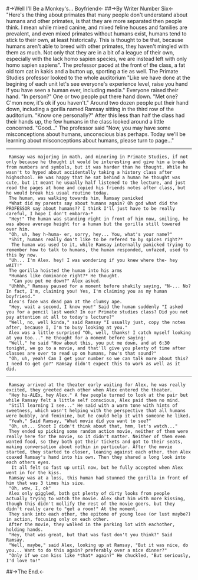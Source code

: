 #->Well I'll Be a Monkey's... Boyfriend<-
##->By Writer Number Six<-
    "Here's the thing about primates that many people don't understand about humans and other primates, is that they are more separated then people think. I mean while mixed canine, and mixed feline houses and families are prevalent, and even mixed primates without humans exist, humans tend to stick to their own, at least historically. This is thought to be that, because humans aren't able to breed with other primates, they haven't mingled with them as much. Not only that they are in a bit of a league of their own, especially with the lack homo sapien species, we are instead left with only homo sapien sapiens". The professor paced at the front of the class, a fat old tom cat in kakis and a button up, sporting a tie as well.
     The Primate Studies professor looked to the whole auditorium "Like we have done at the begining of each unit let's see everyone's experience level, raise you hand if you have seen a human ever, including media." Everyone raised their hand.
     "In person?" One or two people put there hand down.
     "Met one? C'mon now, it's ok if you haven't." Around two dozen people put their hand down, including a gorilla named Ramsay sitting in the third row of the auditorium.
     "Know one personally?" After this less than half the class had their hands up, the few humans in the class looked around a little concerned.
     "Good..." The professor said "Now, you may have some misconceptions about humans, unconscious bias perhaps. Today we'll be learning about misconceptions about humans, please turn to page..."
***
     Ramsay was majoring in math, and minoring in Primate Studies, if not only because he thought it would be interesting and give him a break from numbers and symbols, but it was harder than he thought. While he wasn't to hyped about accidentally taking a history class after highschool. He was happy that he sat behind a human he thought was cute, but it meant he usually half listened to the lecture, and just read the pages at home and copied his friends notes after class, but he would break his usual routine today.
     The human, was walking towards him, Ramsay panicked 
     *What did my parents say about humans again? Oh god what did the PROFESSOR say about humans?? I think I'll just have to be really careful, I hope I don't embarra-*
     "Hey!" The human was standing right in front of him now, smiling, he was above average height for a human but the gorilla still towered over him.
     "Oh, uh, hey h-huma- er, sorry, hey... You, what's your name?"
     *Shit, humans really don't like to be refered to by spices right?*
      The human was used to it, while Ramsay internally panicked trying to remember how to talk to humans, the human responded, unfazed, used to this by now.
     "Uh... I'm Alex. hey! I was wondering if you knew where the- hey wAIT!"
     The gorilla hoisted the human into his arms
     *Humans like dominance right?* He thought.
      "Can you put me down?" Alex asked.
     "Uhhhh," Ramsay paused for a moment before shakily saying, "N-... No? In fact, I'm, claiming you! Yes, I'm claiming you as my human boyfriend."
     Alex's face was dead pan at the clumsy ape.
     "Hey, wait a second, I know you!" Said the human suddenly "I asked you for a pencil last week? In our Primate studies class? Did you not pay attention at all to today's lecture?"
     "Well, no, well kinda," said Ramsay "I usually just, copy the notes after, because I, I'm to busy looking at you."
     Alex was a little surprised "Oh, well, thanks! I catch myself looking at you too..." He thought for a moment before saying:
     "Well," he said "How about this, you put me down, and at 6:30 tonight, we go to a movie, and that'll give you plenty of time after classes are over to read up on humans, how's that sound?"
     "Oh, uh, yeah! Can I get your number so we can talk more about this? I need to get go?" Ramsay didn't expect this to work as well as it did.
***
     Ramsay arrived at the theater early waiting for Alex, he was really excited, they greeted each other when Alex entered the theater.
     "Hey hu-ALEx, hey Alex." A few people turned to look at the pair but while Ramsay felt a little self conscious, Alex paid them no mind.
     "Still learning I see..." He said with a warm tone with hints of sweetness, which wasn't helping with the perspective that all humans were bubbly, and feminine, but he could help it with someone he liked.
     "Yeah," Said Ramsay, "What movie did you want to see?"
     "Oh, uh... Shoot I didn't think about that, hmm, let's watch..."
     They ended up picking some random action movie, neither of them were really here for the movie, so it didn't matter. Neither of them even wanted food, so they both got their tickets and got to their seats, making conversation about nothin in particular. After the movie started, they started to closer, leaning against each other, then Alex coaxed Ramsay's hand into his own. Then they shared a long look into each others eyes.
      It all felt so fast up until now, but he fully accepted when Alex went in for the kiss.
     Ramsay was at a loss, this human had stunned the gorilla in front of him that was 3 times his size.               
     "Oh, wow, I, ok"
     Alex only giggled, both got plenty of dirty looks from people actually trying to watch the movie. Alex shut him with more kissing, though this didn't mollify the rest of the movie goers, but they didn't really care to "get a room!" At the moment.
     They sank into each other, the epitome of young love (or lust maybe?) in action, focusing only on each other.
     After the movie, they walked in the parking lot with eachother, holding hands.
     "Hey, that was great, but that was fast don't you think?" Said Ramsay.
     "Well, maybe," said Alex, looking up at Ramsay, "But it was nice, do you... Want to do this again? preferably over a nice dinner?"
     "Only if we can kiss like *that* again?" He chuckled, "But seriously, I'd love to!"
##->The End.<-
